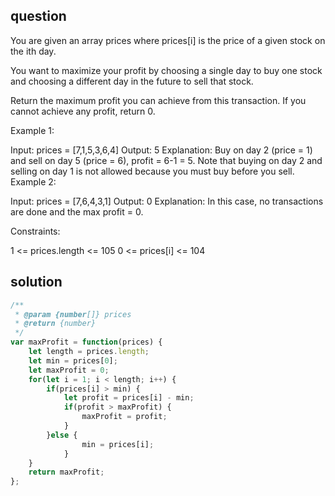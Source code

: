 ## question
You are given an array prices where prices[i] is the price of a given stock on the ith day.

You want to maximize your profit by choosing a single day to buy one stock and choosing a different day in the future to sell that stock.

Return the maximum profit you can achieve from this transaction. If you cannot achieve any profit, return 0.

 

Example 1:

Input: prices = [7,1,5,3,6,4]
Output: 5
Explanation: Buy on day 2 (price = 1) and sell on day 5 (price = 6), profit = 6-1 = 5.
Note that buying on day 2 and selling on day 1 is not allowed because you must buy before you sell.
Example 2:

Input: prices = [7,6,4,3,1]
Output: 0
Explanation: In this case, no transactions are done and the max profit = 0.
 

Constraints:

1 <= prices.length <= 105
0 <= prices[i] <= 104


## solution

```js
/**
 * @param {number[]} prices
 * @return {number}
 */
var maxProfit = function(prices) {
    let length = prices.length;
    let min = prices[0];
    let maxProfit = 0;
    for(let i = 1; i < length; i++) {
        if(prices[i] > min) {
            let profit = prices[i] - min;
            if(profit > maxProfit) {
                maxProfit = profit;
            } 
        }else {
                min = prices[i];
            }
    }
    return maxProfit;
};
```
